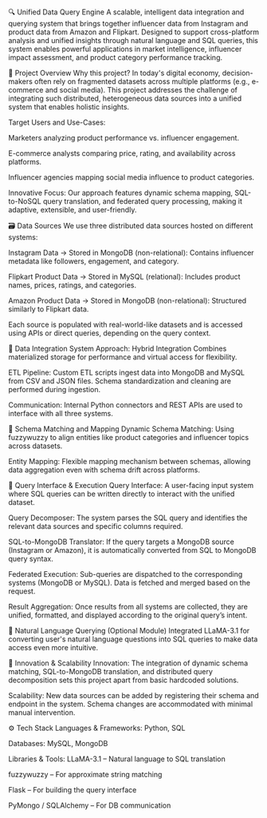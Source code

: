 🔍 Unified Data Query Engine
A scalable, intelligent data integration and querying system that brings together influencer data from Instagram and product data from Amazon and Flipkart. Designed to support cross-platform analysis and unified insights through natural language and SQL queries, this system enables powerful applications in market intelligence, influencer impact assessment, and product category performance tracking.

📌 Project Overview
Why this project?
In today's digital economy, decision-makers often rely on fragmented datasets across multiple platforms (e.g., e-commerce and social media). This project addresses the challenge of integrating such distributed, heterogeneous data sources into a unified system that enables holistic insights.

Target Users and Use-Cases:

Marketers analyzing product performance vs. influencer engagement.

E-commerce analysts comparing price, rating, and availability across platforms.

Influencer agencies mapping social media influence to product categories.

Innovative Focus:
Our approach features dynamic schema mapping, SQL-to-NoSQL query translation, and federated query processing, making it adaptive, extensible, and user-friendly.

🗃️ Data Sources
We use three distributed data sources hosted on different systems:

Instagram Data → Stored in MongoDB (non-relational): Contains influencer metadata like followers, engagement, and category.

Flipkart Product Data → Stored in MySQL (relational): Includes product names, prices, ratings, and categories.

Amazon Product Data → Stored in MongoDB (non-relational): Structured similarly to Flipkart data.

Each source is populated with real-world-like datasets and is accessed using APIs or direct queries, depending on the query context.

🔗 Data Integration System
Approach: Hybrid Integration
Combines materialized storage for performance and virtual access for flexibility.

ETL Pipeline:
Custom ETL scripts ingest data into MongoDB and MySQL from CSV and JSON files. Schema standardization and cleaning are performed during ingestion.

Communication:
Internal Python connectors and REST APIs are used to interface with all three systems.

🔄 Schema Matching and Mapping
Dynamic Schema Matching:
Using fuzzywuzzy to align entities like product categories and influencer topics across datasets.

Entity Mapping:
Flexible mapping mechanism between schemas, allowing data aggregation even with schema drift across platforms.

💬 Query Interface & Execution
Query Interface:
A user-facing input system where SQL queries can be written directly to interact with the unified dataset.

Query Decomposer:
The system parses the SQL query and identifies the relevant data sources and specific columns required.

SQL-to-MongoDB Translator:
If the query targets a MongoDB source (Instagram or Amazon), it is automatically converted from SQL to MongoDB query syntax.

Federated Execution:
Sub-queries are dispatched to the corresponding systems (MongoDB or MySQL). Data is fetched and merged based on the request.

Result Aggregation:
Once results from all systems are collected, they are unified, formatted, and displayed according to the original query’s intent.

🧠 Natural Language Querying (Optional Module)
Integrated LLaMA-3.1 for converting user's natural language questions into SQL queries to make data access even more intuitive.

🚀 Innovation & Scalability
Innovation:
The integration of dynamic schema matching, SQL-to-MongoDB translation, and distributed query decomposition sets this project apart from basic hardcoded solutions.

Scalability:
New data sources can be added by registering their schema and endpoint in the system. Schema changes are accommodated with minimal manual intervention.

⚙️ Tech Stack
Languages & Frameworks: Python, SQL

Databases: MySQL, MongoDB

Libraries & Tools: LLaMA-3.1 – Natural language to SQL translation

fuzzywuzzy – For approximate string matching

Flask – For building the query interface

PyMongo / SQLAlchemy – For DB communication


